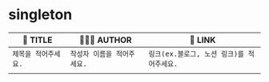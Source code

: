 # singleton

|🌈 TITLE|🙋🏻‍♂️ AUTHOR|🎫 LINK|
|--|--|--|
|`제목을 적어주세요.`|`작성자 이름을 적어주세요.`|`링크(ex.블로그, 노션 링크)를 적어주세요.`|
|||
